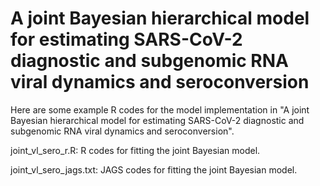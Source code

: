 # A joint Bayesian hierarchical model for estimating SARS-CoV-2 diagnostic and subgenomic RNA viral dynamics and seroconversion

Here are some example R codes for the model implementation in "A joint Bayesian hierarchical model for estimating SARS-CoV-2 diagnostic and subgenomic RNA viral dynamics and seroconversion". 

joint_vl_sero_r.R: R codes for fitting the joint Bayesian model. 

joint_vl_sero_jags.txt: JAGS codes for fitting the joint Bayesian model. 
